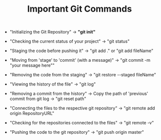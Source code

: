 <h1 align="center">Important Git Commands</h1>

<br/>

- "Initializing the Git Repository" -> **"git init"** 

- "Checking the current status of your project" -> "git status"

- "Staging the code before pushing it" -> "git add ." or "git add fileName"

- "Moving from 'stage' to 'commit' (with a message)" -> "git commit -m "your message here""

- "Removing the code from the staging" -> "git restore --staged fileName"

- "Viewing the history of the file" -> "git log"

- "Removing a commit from the history" -> Copy the path of 'previous' commit from git log -> "git reset path"

- "Connecting the files to the respective git repository" -> "git remote add origin RepositoryURL"

- "Checking for the repositories connected to the files" -> "git remote -v"

- "Pushing the code to the git repository" -> "git push origin master"
